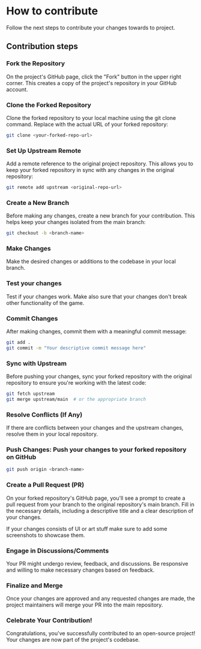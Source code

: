 # How to contribute
Follow the next steps to contribute your changes towards to project.

## Contribution steps

### Fork the Repository

On the project's GitHub page, click the "Fork" button in the upper right corner. This creates a copy of the project's repository in your GitHub account.

### Clone the Forked Repository

Clone the forked repository to your local machine using the git clone command. Replace <your-forked-repo-url> with the actual URL of your forked repository:

```bash
git clone <your-forked-repo-url>
```

### Set Up Upstream Remote

Add a remote reference to the original project repository. This allows you to keep your forked repository in sync with any changes in the original repository:

```bash
git remote add upstream <original-repo-url>
```

### Create a New Branch

Before making any changes, create a new branch for your contribution. This helps keep your changes isolated from the main branch:

```bash
git checkout -b <branch-name>
```

### Make Changes

Make the desired changes or additions to the codebase in your local branch.

### Test your changes

Test if your changes work. Make also sure that your changes don't break other functionality of the game.
   
### Commit Changes

After making changes, commit them with a meaningful commit message:

```bash
git add .
git commit -m "Your descriptive commit message here"
```

### Sync with Upstream

Before pushing your changes, sync your forked repository with the original repository to ensure you're working with the latest code:

```bash
git fetch upstream
git merge upstream/main  # or the appropriate branch
```

### Resolve Conflicts (If Any)

If there are conflicts between your changes and the upstream changes, resolve them in your local repository.

### Push Changes: Push your changes to your forked repository on GitHub

```bash
git push origin <branch-name>
```

### Create a Pull Request (PR)

On your forked repository's GitHub page, you'll see a prompt to create a pull request from your branch to the original repository's main branch. Fill in the necessary details, including a descriptive title and a clear description of your changes.

If your changes consists of UI or art stuff make sure to add some screenshots to showcase them.

### Engage in Discussions/Comments

Your PR might undergo review, feedback, and discussions. Be responsive and willing to make necessary changes based on feedback.

### Finalize and Merge

Once your changes are approved and any requested changes are made, the project maintainers will merge your PR into the main repository.

### Celebrate Your Contribution!

Congratulations, you've successfully contributed to an open-source project! Your changes are now part of the project's codebase.
